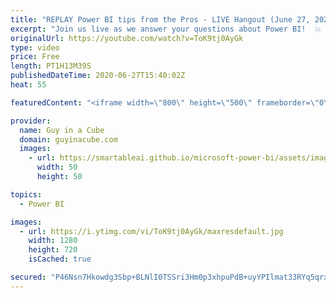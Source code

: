 ```yaml
---
title: "REPLAY Power BI tips from the Pros - LIVE Hangout (June 27, 2020)"
excerpt: "Join us live as we answer your questions about Power BI!  💥 30 minutes: Open Q&A (Public) 💥 Then... Members Only Chat (Public can watch & Super Chat for Questions)  📢 RULES FOR Q&A: 📢  👉 Put a \"Q:\" in front of your comment to help us identify questions! 👉 Super chats take priority 👉 Do NOT re-post"
originalUrl: https://youtube.com/watch?v=ToK9tj0AyGk
type: video
price: Free
length: PT1H13M39S
publishedDateTime: 2020-06-27T15:40:02Z
heat: 55

featuredContent: "<iframe width=\"800\" height=\"500\" frameborder=\"0\" src=\"https://www.youtube.com/embed/ToK9tj0AyGk\" allow=\"accelerometer; autoplay; encrypted-media; gyroscope; picture-in-picture\" allowfullscreen></iframe>"

provider:
  name: Guy in a Cube
  domain: guyinacube.com
  images:
    - url: https://smartableai.github.io/microsoft-power-bi/assets/images/organizations/guyinacube.com-50x50.jpg
      width: 50
      height: 50

topics:
  - Power BI

images:
  - url: https://i.ytimg.com/vi/ToK9tj0AyGk/maxresdefault.jpg
    width: 1280
    height: 720
    isCached: true

secured: "P46Nsn7Hkowdg3Sbp+BLNlI0TSSri3Hm0p3xhpuPdB+uyYPIlmat33RYq5qrxdJbgwouoc7+grXVYOJq10QwmSKa+60ZENb2fy4ATQl6febZk3MdCOLWNZyDbaUxRXXyp6/B79YDVhVQqALSWg4TELPt591uKSjJHYshS7T2My6OUr3u1ykUqsHjZRApVJy+7bWozCo9XhPg37M9IPbxb3iiBYYW9MfVhvDF4RHegDbKtJqAORRQJtOKPZlRIjk2dVNuYoULZ7kwKR0sqN5uNMDwLMCkZ2xmBAvgm4/1iiP9jd5C4vtypXeuBBR0lhC2notXmU+WkOVHCQ+Q45pf7U6JEUoc/6+3axr+IFzilvMRqrDCk3/3NyLF/qRImv17UBKVmUQtpFUGIeKTupBC3w==;QFoYRqlZGyN9nUwkoG8VyQ=="
---
```


